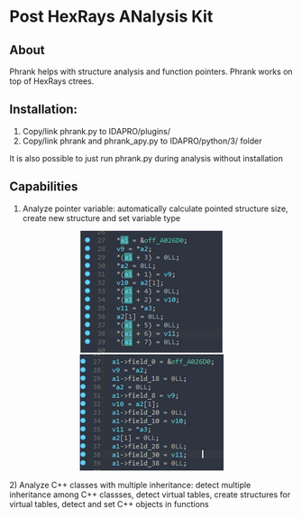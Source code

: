 # Post HexRays ANalysis Kit

## About
Phrank helps with structure analysis and function pointers. Phrank works on top of HexRays ctrees.

## Installation:
1) Copy/link phrank.py to IDAPRO/plugins/
2) Copy/link phrank and phrank_apy.py to IDAPRO/python/3/ folder  

It is also possible to just run phrank.py during analysis without installation

## Capabilities
1) Analyze pointer variable: automatically calculate pointed structure size, create new structure and set variable type
<p align='center'>
<img src='pictures/before.PNG'>
<img src='pictures/after.PNG'>
</p>
2) Analyze C++ classes with multiple inheritance: detect multiple inheritance among C++ classses, detect virtual tables, create structures for virtual tables, detect and set C++ objects in functions

